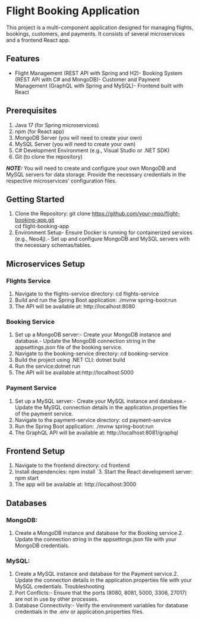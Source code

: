 # Flight Booking Application
This project is a multi-component application designed for managing flights, bookings, customers, and payments. It consists of several microservices and a frontend React app.

## Features
* Flight Management (REST API with Spring and H2)- Booking System (REST API with C# and MongoDB)- Customer and Payment Management (GraphQL with Spring and MySQL)- Frontend built with React

## Prerequisites
1. Java 17 (for Spring microservices)
2.  npm (for React app)
3. MongoDB Server (you will need to create your own)
4. MySQL Server (you will need to create your own)
5. C# Development Environment (e.g., Visual Studio or .NET SDK)
6. Git (to clone the repository)

**_NOTE:_**  You will need to create and configure your own MongoDB and MySQL servers for data storage. Provide the necessary credentials in the respective microservices’ configuration files.

## Getting Started

1. Clone the Repository: git clone https://github.com/your-repo/flight-booking-app.git  
 cd flight-booking-app  
2. Environment Setup- Ensure Docker is running for containerized services (e.g., Neo4j).- Set up and configure MongoDB and MySQL servers with the necessary schemas/tables.

## Microservices Setup

### Flights Service
1. Navigate to the flights-service directory:  cd flights-service
2. Build and run the Spring Boot application: ./mvnw spring-boot:run
3. The API will be available at:   http://localhost:8080

### Booking Service
1. Set up a MongoDB server:- Create your MongoDB instance and database.- Update the MongoDB connection string in the appsettings.json file of the booking service.
2. Navigate to the booking-service directory: cd booking-service  
3. Build the project using .NET CLI:   dotnet build 
4. Run the service:dotnet run
5. The API will be available at:http://localhost:5000

### Payment Service
1. Set up a MySQL server:- Create your MySQL instance and database.- Update the MySQL connection details in the application.properties file of the payment service.
2. Navigate to the payment-service directory: cd payment-service
3. Run the Spring Boot application:  ./mvnw spring-boot:run
4. The GraphQL API will be available at:   http://localhost:8081/graphql

## Frontend Setup
1. Navigate to the frontend directory: cd frontend  
2. Install dependencies: npm install 
`3. Start the React development server: npm start 
4. The app will be available at: http://localhost:3000


## Databases
### MongoDB:
1. Create a MongoDB instance and database for the Booking service.2. Update the connection string in the appsettings.json file with your MongoDB credentials.
### MySQL:
1. Create a MySQL instance and database for the Payment service.2. Update the connection details in the application.properties file with your MySQL credentials.
Troubleshooting
1. Port Conflicts:- Ensure that the ports (8080, 8081, 5000, 3306, 27017) are not in use by other processes.
1. Database Connectivity:- Verify the environment variables for database credentials in the .env or application.properties files.


